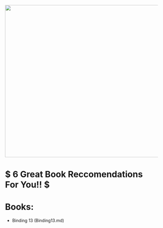 <img src="https://bookmanspage.wordpress.com/wp-content/uploads/2021/04/bookreviews.jpg" width="600" height="500"> 

# $ 6 Great Book Reccomendations For You!! $

# Books:
- Binding 13 (Binding13.md)
